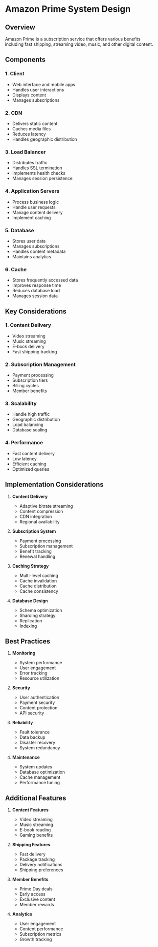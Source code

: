 # Amazon Prime System Design

## Overview
Amazon Prime is a subscription service that offers various benefits including fast shipping, streaming video, music, and other digital content.

## Components

### 1. Client
- Web interface and mobile apps
- Handles user interactions
- Displays content
- Manages subscriptions

### 2. CDN
- Delivers static content
- Caches media files
- Reduces latency
- Handles geographic distribution

### 3. Load Balancer
- Distributes traffic
- Handles SSL termination
- Implements health checks
- Manages session persistence

### 4. Application Servers
- Process business logic
- Handle user requests
- Manage content delivery
- Implement caching

### 5. Database
- Stores user data
- Manages subscriptions
- Handles content metadata
- Maintains analytics

### 6. Cache
- Stores frequently accessed data
- Improves response time
- Reduces database load
- Manages session data

## Key Considerations

### 1. Content Delivery
- Video streaming
- Music streaming
- E-book delivery
- Fast shipping tracking

### 2. Subscription Management
- Payment processing
- Subscription tiers
- Billing cycles
- Member benefits

### 3. Scalability
- Handle high traffic
- Geographic distribution
- Load balancing
- Database scaling

### 4. Performance
- Fast content delivery
- Low latency
- Efficient caching
- Optimized queries

## Implementation Considerations

1. **Content Delivery**
   - Adaptive bitrate streaming
   - Content compression
   - CDN integration
   - Regional availability

2. **Subscription System**
   - Payment processing
   - Subscription management
   - Benefit tracking
   - Renewal handling

3. **Caching Strategy**
   - Multi-level caching
   - Cache invalidation
   - Cache distribution
   - Cache consistency

4. **Database Design**
   - Schema optimization
   - Sharding strategy
   - Replication
   - Indexing

## Best Practices

1. **Monitoring**
   - System performance
   - User engagement
   - Error tracking
   - Resource utilization

2. **Security**
   - User authentication
   - Payment security
   - Content protection
   - API security

3. **Reliability**
   - Fault tolerance
   - Data backup
   - Disaster recovery
   - System redundancy

4. **Maintenance**
   - System updates
   - Database optimization
   - Cache management
   - Performance tuning

## Additional Features

1. **Content Features**
   - Video streaming
   - Music streaming
   - E-book reading
   - Gaming benefits

2. **Shipping Features**
   - Fast delivery
   - Package tracking
   - Delivery notifications
   - Shipping preferences

3. **Member Benefits**
   - Prime Day deals
   - Early access
   - Exclusive content
   - Member rewards

4. **Analytics**
   - User engagement
   - Content performance
   - Subscription metrics
   - Growth tracking
